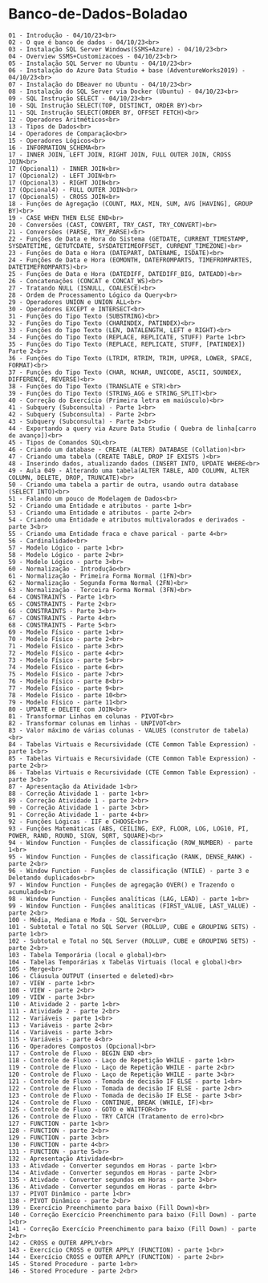# Banco-de-Dados-Boladao
 
    01 - Introdução - 04/10/23<br>
    02 - O que é banco de dados - 04/10/23<br> 
    03 - Instalação SQL Server Windows(SSMS+Azure) - 04/10/23<br>
    04 - Overview SSMS+Customizacoes - 04/10/23<br>
    05 - Instalação SQL Server no Ubuntu - 04/10/23<br>
    06 - Instalação do Azure Data Studio + base (AdventureWorks2019) - 04/10/23<br>
    07 - Instalação do DBeaver no Ubuntu - 04/10/23<br>
    08 - Instalação do SQL Server via Docker (Ubuntu) - 04/10/23<br>
    09 - SQL Instrução SELECT - 04/10/23<br>
    10 - SQL Instrução SELECT(TOP, DISTINCT, ORDER BY)<br>
    11 - SQL Instrução SELECT(ORDER BY, OFFSET FETCH)<br>
    12 - Operadores Aritméticos<br>
    13 - Tipos de Dados<br>
    14 - Operadores de Comparação<br>
    15 - Operadores Lógicos<br>
    16 - INFORMATION_SCHEMA<br>
    17 - INNER JOIN, LEFT JOIN, RIGHT JOIN, FULL OUTER JOIN, CROSS JOIN<br>
    17 (Opcional1) - INNER JOIN<br>
    17 (Opcional2) - LEFT JOIN<br>
    17 (Opcional3) - RIGHT JOIN<br>
    17 (Opcional4) - FULL OUTER JOIN<br>
    17 (Opcional5) - CROSS JOIN<br>
    18 - Funções de Agregação (COUNT, MAX, MIN, SUM, AVG [HAVING], GROUP BY)<br>
    19 - CASE WHEN THEN ELSE END<br>
    20 - Conversões (CAST, CONVERT, TRY_CAST, TRY_CONVERT)<br>
    21 - Conversões (PARSE, TRY_PARSE)<br>
    22 - Funções de Data e Hora do Sistema (GETDATE, CURRENT_TIMESTAMP, SYSDATETIME, GETUTCDATE, SYSDATETIMEOFFSET, CURRENT_TIMEZONE)<br>
    23 - Funções de Data e Hora (DATEPART, DATENAME, ISDATE)<br>
    24 - Funções de Data e Hora (EOMONTH, DATEFROMPARTS, TIMEFROMPARTES, DATETIMEFROMPARTS)<br>
    25 - Funções de Data e Hora (DATEDIFF, DATEDIFF_BIG, DATEADD)<br>
    26 - Concatenações (CONCAT e CONCAT_WS)<br>
    27 - Tratando NULL (ISNULL, COALESCE)<br>
    28 - Ordem de Processamento Lógico da Query<br>
    29 - Operadores UNION e UNION ALL<br>
    30 - Operadores EXCEPT e INTERSECT<br>
    31 - Funções do Tipo Texto (SUBSTRING)<br>
    32 - Funções do Tipo Texto (CHARINDEX, PATINDEX)<br>
    33 - Funções do Tipo Texto (LEN, DATALENGTH, LEFT e RIGHT)<br>
    34 - Funções do Tipo Texto (REPLACE, REPLICATE, STUFF) Parte 1<br>
    35 - Funções do Tipo Texto (REPLACE, REPLICATE, STUFF, [PATINDEX]) Parte 2<br>
    36 - Funções do Tipo Texto (LTRIM, RTRIM, TRIM, UPPER, LOWER, SPACE, FORMAT)<br>
    37 - Funções do Tipo Texto (CHAR, NCHAR, UNICODE, ASCII, SOUNDEX, DIFFERENCE, REVERSE)<br>
    38 - Funções do Tipo Texto (TRANSLATE e STR)<br>
    39 - Funções do Tipo Texto (STRING_AGG e STRING_SPLIT)<br>
    40 - Correção do Exercício (Primeira letra em maiúsculo)<br>
    41 - Subquery (Subconsulta) - Parte 1<br>
    42 - Subquery (Subconsulta) - Parte 2<br>
    43 - Subquery (Subconsulta) - Parte 3<br>
    44 - Exportando a query via Azure Data Studio ( Quebra de linha[carro de avanço])<br>
    45 - Tipos de Comandos SQL<br>
    46 - Criando um database - CREATE (ALTER) DATABASE (Collation)<br>
    47 - Criando uma tabela (CREATE TABLE, DROP IF EXISTS )<br>
    48 - Inserindo dados, atualizando dados (INSERT INTO, UPDATE WHERE<br>
    49 - Aula 049 - Alterando uma tabela(ALTER TABLE, ADD COLUMN, ALTER COLUMN, DELETE, DROP, TRUNCATE)<br>
    50 - Criando uma tabela a partir de outra, usando outra database (SELECT INTO)<br>
    51 - Falando um pouco de Modelagem de Dados<br>
    52 - Criando uma Entidade e atributos - parte 1<br>
    53 - Criando uma Entidade e atributos - parte 2<br>
    54 - Criando uma Entidade e atributos multivalorados e derivados - parte 3<br>
    55 - Criando uma Entidade fraca e chave parical - parte 4<br>
    56 - Cardinalidade<br>
    57 - Modelo Lógico - parte 1<br>
    58 - Modelo Lógico - parte 2<br>
    59 - Modelo Lógico - parte 3<br>
    60 - Normalização - Introdução<br>
    61 - Normalização - Primeira Forma Normal (1FN)<br>
    62 - Normalização - Segunda Forma Normal (2FN)<br>
    63 - Normalização - Terceira Forma Normal (3FN)<br>
    64 - CONSTRAINTS - Parte 1<br>
    65 - CONSTRAINTS - Parte 2<br>
    66 - CONSTRAINTS - Parte 3<br>
    67 - CONSTRAINTS - Parte 4<br>
    68 - CONSTRAINTS - Parte 5<br>
    69 - Modelo Físico - parte 1<br>
    70 - Modelo Físico - parte 2<br>
    71 - Modelo Físico - parte 3<br>
    72 - Modelo Físico - parte 4<br>
    73 - Modelo Físico - parte 5<br>
    74 - Modelo Físico - parte 6<br>
    75 - Modelo Físico - parte 7<br>
    76 - Modelo Físico - parte 8<br>
    77 - Modelo Físico - parte 9<br>
    78 - Modelo Físico - parte 10<br>
    79 - Modelo Físico - parte 11<br>
    80 - UPDATE e DELETE com JOIN<br>
    81 - Transformar Linhas em colunas - PIVOT<br>
    82 - Transformar colunas em linhas - UNPIVOT<br>
    83 - Valor máximo de várias colunas - VALUES (construtor de tabela)<br>
    84 - Tabelas Virtuais e Recursividade (CTE Common Table Expression) - parte 1<br>
    85 - Tabelas Virtuais e Recursividade (CTE Common Table Expression) - parte 2<br>
    86 - Tabelas Virtuais e Recursividade (CTE Common Table Expression) - parte 3<br>
    87 - Apresentação da Atividade 1<br>
    88 - Correção Atividade 1 - parte 1<br>
    89 - Correção Atividade 1 - parte 2<br>
    90 - Correção Atividade 1 - parte 3<br>
    91 - Correção Atividade 1 - parte 4<br>
    92 - Funções Lógicas - IIF e CHOOSE<br>
    93 - Funções Matemáticas (ABS, CEILING, EXP, FLOOR, LOG, LOG10, PI, POWER, RAND, ROUND, SIGN, SQRT, SQUARE)<br>
    94 - Window Function - Funções de classificação (ROW_NUMBER) - parte 1<br>
    95 - Window Function - Funções de classificação (RANK, DENSE_RANK) - parte 2<br>
    96 - Window Function - Funções de classificação (NTILE) - parte 3 e Deletando duplicados<br>
    97 - Window Function - Funções de agregação OVER() e Trazendo o acumulado<br>
    98 - Window Function - Funções analíticas (LAG, LEAD) - parte 1<br>
    99 - Window Function - Funções analíticas (FIRST_VALUE, LAST_VALUE) - parte 2<br>
    100 - Média, Mediana e Moda - SQL Server<br>
    101 - Subtotal e Total no SQL Server (ROLLUP, CUBE e GROUPING SETS) - parte 1<br>
    102 - Subtotal e Total no SQL Server (ROLLUP, CUBE e GROUPING SETS) - parte 2<br>
    103 - Tabela Temporária (local e global)<br>
    104 - Tabelas Temporárias x Tabelas Virtuais (local e global)<br>
    105 - Merge<br>
    106 - Cláusula OUTPUT (inserted e deleted)<br>
    107 - VIEW - parte 1<br>
    108 - VIEW - parte 2<br>
    109 - VIEW - parte 3<br>
    110 - Atividade 2 - parte 1<br>
    111 - Atividade 2 - parte 2<br>
    112 - Variáveis - parte 1<br>
    113 - Variáveis - parte 2<br>
    114 - Variáveis - parte 3<br>
    115 - Variáveis - parte 4<br>
    116 - Operadores Compostos (Opcional)<br>
    117 - Controle de Fluxo - BEGIN END <br>
    118 - Controle de Fluxo - Laço de Repetição WHILE - parte 1<br>
    119 - Controle de Fluxo - Laço de Repetição WHILE - parte 2<br>
    120 - Controle de Fluxo - Laço de Repetição WHILE - parte 3<br>
    121 - Controle de Fluxo - Tomada de decisão IF ELSE - parte 1<br>
    122 - Controle de Fluxo - Tomada de decisão IF ELSE - parte 2<br>
    123 - Controle de Fluxo - Tomada de decisão IF ELSE - parte 3<br>
    124 - Controle de Fluxo - CONTINUE, BREAK (WHILE, IF)<br>
    125 - Controle de Fluxo - GOTO e WAITFOR<br>
    126 - Controle de Fluxo - TRY CATCH (Tratamento de erro)<br>
    127 - FUNCTION - parte 1<br>
    128 - FUNCTION - parte 2<br>
    129 - FUNCTION - parte 3<br>
    130 - FUNCTION - parte 4<br>
    131 - FUNCTION - parte 5<br>
    132 - Apresentação Atividade<br>
    133 - Ativdade - Converter segundos em Horas - parte 1<br>
    134 - Ativdade - Converter segundos em Horas - parte 2<br>
    135 - Ativdade - Converter segundos em Horas - parte 3<br>
    136 - Ativdade - Converter segundos em Horas - parte 4<br>
    137 - PIVOT Dinâmico - parte 1<br>
    138 - PIVOT Dinâmico - parte 2<br>
    139 - Exercício Preenchimento para baixo (Fill Down)<br>
    140 - Correção Exercício Preenchimento para baixo (Fill Down) - parte 1<br>
    141 - Correção Exercício Preenchimento para baixo (Fill Down) - parte 2<br>
    142 - CROSS e OUTER APPLY<br>
    143 - Exercício CROSS e OUTER APPLY (FUNCTION) - parte 1<br>
    144 - Exercício CROSS e OUTER APPLY (FUNCTION) - parte 2<br>
    145 - Stored Procedure - parte 1<br>
    146 - Stored Procedure - parte 2<br>
